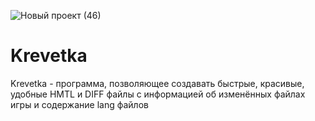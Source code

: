 ![Новый проект (46)](https://github.com/user-attachments/assets/ee326cdc-a610-4473-998f-990ed3971d2a)
# Krevetka
Krevetka - программа, позволяющее создавать быстрые, красивые, удобные HMTL и DIFF файлы с информацией об изменённых файлах игры и содержание lang файлов
